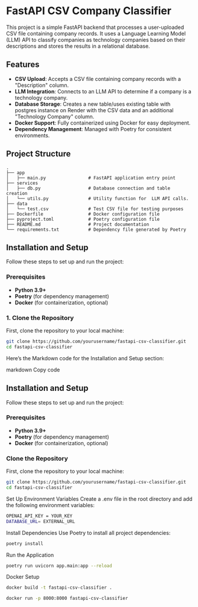# FastAPI CSV Company Classifier

This project is a simple FastAPI backend that processes a user-uploaded CSV file containing company records. It uses a Language Learning Model (LLM) API to classify companies as technology companies based on their descriptions and stores the results in a relational database.

## Features

- **CSV Upload**: Accepts a CSV file containing company records with a "Description" column.
- **LLM Integration**: Connects to an LLM API to determine if a company is a technology company.
- **Database Storage**: Creates a new table/uses existing table with postgres instance on Render with the CSV data and an additional "Technology Company" column.
- **Docker Support**: Fully containerized using Docker for easy deployment.
- **Dependency Management**: Managed with Poetry for consistent environments.

## Project Structure


```plaintext
.
├── app
│   ├── main.py                # FastAPI application entry point                
├── services
│   ├── db.py                  # Database connection and table creation
│   └── utils.py               # Utility function for  LLM API calls.
├── data
│   └── test.csv               # Test CSV file for testing purposes
├── Dockerfile                 # Docker configuration file
├── pyproject.toml             # Poetry configuration file
├── README.md                  # Project documentation
└── requirements.txt           # Dependency file generated by Poetry

```

## Installation and Setup

Follow these steps to set up and run the project:

### Prerequisites

- **Python 3.9+**
- **Poetry** (for dependency management)
- **Docker** (for containerization, optional)

### 1. Clone the Repository

First, clone the repository to your local machine:

```bash
git clone https://github.com/yourusername/fastapi-csv-classifier.git
cd fastapi-csv-classifier

```


Here’s the Markdown code for the Installation and Setup section:

markdown
Copy code
## Installation and Setup

Follow these steps to set up and run the project:

### Prerequisites

- **Python 3.9+**
- **Poetry** (for dependency management)
- **Docker** (for containerization, optional)

### Clone the Repository

First, clone the repository to your local machine:

```bash
git clone https://github.com/yourusername/fastapi-csv-classifier.git
cd fastapi-csv-classifier
```

Set Up Environment Variables
Create a .env file in the root directory and add the following environment variables:

```bash
OPENAI_API_KEY = YOUR_KEY
DATABASE_URL= EXTERNAL_URL
```

Install Dependencies
Use Poetry to install all project dependencies:

```bash
poetry install
```



Run the Application


```bash
poetry run uvicorn app.main:app --reload
```

Docker Setup

```bash
docker build -t fastapi-csv-classifier .
```

```bash
docker run -p 8000:8000 fastapi-csv-classifier
```


